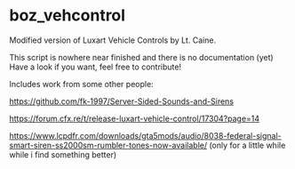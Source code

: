 # boz_vehcontrol
Modified version of Luxart Vehicle Controls by Lt. Caine.

This script is nowhere near finished and there is no documentation (yet)
Have a look if you want, feel free to contribute!

Includes work from some other people:

https://github.com/fk-1997/Server-Sided-Sounds-and-Sirens

https://forum.cfx.re/t/release-luxart-vehicle-control/17304?page=14

https://www.lcpdfr.com/downloads/gta5mods/audio/8038-federal-signal-smart-siren-ss2000sm-rumbler-tones-now-available/ (only for a little while while i find something better)
